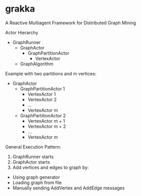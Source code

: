grakka
======

A Reactive Multiagent Framework for Distributed Graph Mining

Actor Hierarchy
* GraphRunner
  * GraphActor
    * GraphPartitionActor
      * VertexActor 
  * GraphAlgorithm

Example with two partitions and m vertices:
* GraphActor
  * GraphPartitionActor 1
    * VertexActor 1
    * VertexActor 2
    * ... 
    * VertexActor m
  * GraphPartitionActor 2
    * VertexActor m + 1
    * VertexActor m + 2
    * ...
    * VertexActor m

General Execution Pattern:

1.  GraphRunner starts
2.  GraphActor starts
3.  Add vertices and edges to graph by:
  * Using graph generator
  * Loading graph from file
  * Manually sending AddVertex and AddEdge messages
